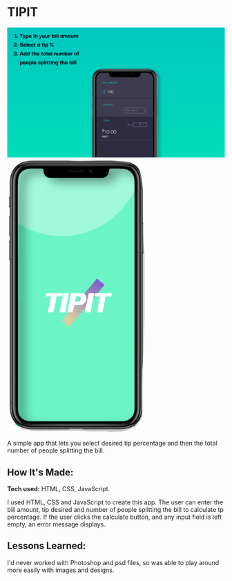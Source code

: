 # TIPIT
     
![tip it](https://github.com/gabrielacepeda/Tip-It/blob/master/screenshot.png)
![Tip It preview](https://github.com/gabrielacepeda/Tip-It/blob/master/assets/screen.png)

  
A simple app that lets you select desired tip percentage and then the total number of people splitting the bill.

## How It's Made:

**Tech used:** HTML, CSS, JavaScript.

I used HTML, CSS and JavaScript to create this app. The user can enter the bill amount, tip desired and number of people splitting the bill to calculate tp percentage. If the user clicks the calculate button, and any input field is left empty, an error message displays.


## Lessons Learned:

I'd never worked with Photoshop and psd files, so was able to play around more easily with images and designs.
